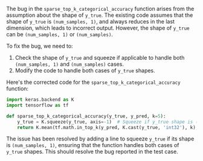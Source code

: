 The bug in the `sparse_top_k_categorical_accuracy` function arises from the assumption about the shape of `y_true`. The existing code assumes that the shape of `y_true` is `(num_samples, 1)`, and always reduces in the last dimension, which leads to incorrect output. However, the shape of `y_true` can be `(num_samples, 1)` or `(num_samples)`.

To fix the bug, we need to:
1. Check the shape of `y_true` and squeeze if applicable to handle both `(num_samples, 1)` and `(num_samples)` cases.
2. Modify the code to handle both cases of `y_true` shapes.

Here's the corrected code for the `sparse_top_k_categorical_accuracy` function:

```python
import keras.backend as K
import tensorflow as tf

def sparse_top_k_categorical_accuracy(y_true, y_pred, k=5):
    y_true = K.squeeze(y_true, axis=-1)  # Squeeze if y_true shape is (num_samples, 1)
    return K.mean(tf.math.in_top_k(y_pred, K.cast(y_true, 'int32'), k), axis=-1)
```

The issue has been resolved by adding a line to squeeze `y_true` if its shape is `(num_samples, 1)`, ensuring that the function handles both cases of `y_true` shapes. This should resolve the bug reported in the test case.